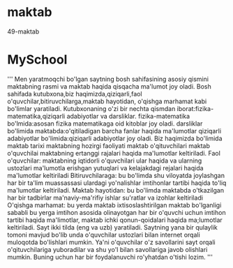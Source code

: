 # maktab
49-maktab
# MySchool
''' Men yaratmoqchi bo'lgan saytning bosh sahifasining asosiy qismini maktabning rasmi va maktab haqida qisqacha ma'lumot joy oladi.
Bosh sahifada kutubxona,biz haqimizda,qiziqarli,faol o'quvchilar,bitiruvchilarga,maktab hayotidan, o'qishga marhamat kabi bo'limlar yaratiladi.
Kutubxonaning o'zi bir nechta qismdan iborat:fizika-matematika,qiziqarli adabiyotlar va darsliklar.
fizika-matematika bo'lmida:asosan fizika matematikaga oid kitoblar joy oladi.
darsliklar bo'limida maktabda:o'qitiladigan barcha fanlar haqida ma'lumotlar
qiziqarli adabiyotlar bo'limida:qiziqarli adabiyotlar joy oladi.
 Biz haqimizda bo'limida
 maktab tarixi
 maktabning hozirgi faoliyati
 maktab o'qituvchilari
 maktab o'quvchilai
 maktabning ertanggi rajalari  haqida ma'lumotlar keltiriladi.
 Faol o'quvchilar:
 maktabning iqtidorli o'quvchilari ular haqida va ularning ustozlari ma'lumotla erishgan yutuqlari va kelajakdagi rejalari haqida ma'lumotlar
 keltiriladi
 Bitiruvchilaraga:
 bu bo'limda shu viloyatda joylashgan har bir ta'lim muassassasi ulardagi yo'nalishlar imtihonlar tartibi haqida to'liq ma'lumotlar keltiriladi.
 Maktab hayotidan:
 bu bo'limda maktabda o'tkazilgan har bir tadbirlar  ma'naviy-ma'rifiy ishlar su'ratlar va izohlar keltiriladi
 O'qishga marhamat:
 bu yerda maktab ixtisoslashtirilgan maktab bo'lganligi sababli bu yerga imtihon asosida olinayotgan har bir o'quvchi uchun
 imtihon tartibi haqida ma'limotlar, maktab ichki qonun-qoidalari haqida ma;lumotlar keltiriladi.
 Sayt ikki tilda (eng va uzb) yaratiladi.
 Saytning yana bir qulaylik tomoni mavjud bo'lib unda o'quvchilar ustozlari bilan
internet orqali muloqotda bo'lishlari mumkin. Ya'ni o'quvchilar o'z savollarini sayt orqali o'qituvchilariga yuboradilar
va shu yo'l bilan savollariga javob olishlari mumkin.
Buning uchun har bir foydalanuvchi ro'yhatdan o'tishi lozim.
'''
